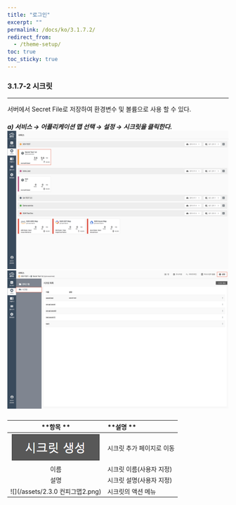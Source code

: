 ```yaml
---
title: "로그인"
excerpt: ""
permalink: /docs/ko/3.1.7.2/
redirect_from:
  - /theme-setup/
toc: true
toc_sticky: true
---
```


### 3.1.7-2 시크릿

---

서버에서 Secret File로 저장하여 환경변수 및 볼륨으로 사용 할 수 있다.

##### a\) 서비스 → 어플리케이션 맵 선택 → 설정 → 시크릿을 클릭한다. ![](/assets/KR/3.0.0/3.1.7-2_1.png)![](/assets/KR/3.0.0/3.1.7-2_2.png)

| **항목  ** | **설명 ** |
| :---: | :--- |
| ![](/assets/KR/3.0.0/3.1.7-2_3.png) | 시크릿 추가 페이지로 이동 |
| 이름 | 시크릿 이름\(사용자 지정\) |
| 설명 | 시크릿 설명\(사용자 지정\) |
| ![](/assets/2.3.0 컨피그맵2.png) | 시크릿의 액션 메뉴 |
